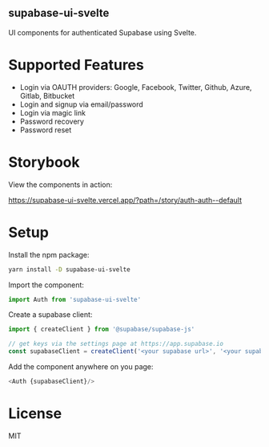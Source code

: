 supabase-ui-svelte
------------------

UI components for authenticated Supabase using Svelte.

# Supported Features

- Login via OAUTH providers: Google, Facebook, Twitter, Github, Azure, Gitlab, Bitbucket
- Login and signup via email/password
- Login via magic link
- Password recovery
- Password reset

# Storybook

View the components in action:

https://supabase-ui-svelte.vercel.app/?path=/story/auth-auth--default

# Setup

Install the npm package:

```bash
yarn install -D supabase-ui-svelte
```

Import the component:

```js
import Auth from 'supabase-ui-svelte'
```

Create a supabase client:

```js
import { createClient } from '@supabase/supabase-js'

// get keys via the settings page at https://app.supabase.io
const supabaseClient = createClient('<your supabase url>', '<your supabase key>')
```

Add the component anywhere on you page:

```js
<Auth {supabaseClient}/>
```

# License

MIT
